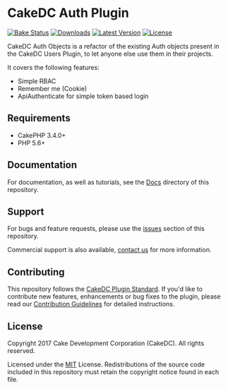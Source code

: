 CakeDC Auth Plugin
===================

[![Bake Status](https://secure.travis-ci.org/CakeDC/auth.png?branch=master)](http://travis-ci.org/CakeDC/auth)
[![Downloads](https://poser.pugx.org/CakeDC/auth/d/total.png)](https://packagist.org/packages/CakeDC/auth)
[![Latest Version](https://poser.pugx.org/CakeDC/auth/v/stable.png)](https://packagist.org/packages/CakeDC/auth)
[![License](https://poser.pugx.org/CakeDC/auth/license.svg)](https://packagist.org/packages/CakeDC/auth)

CakeDC Auth Objects is a refactor of the existing Auth objects present in the CakeDC Users Plugin, 
to let anyone else use them in their projects.

It covers the following features:
* Simple RBAC
* Remember me (Cookie)
* ApiAuthenticate for simple token based login

Requirements
------------

* CakePHP 3.4.0+
* PHP 5.6+

Documentation
-------------

For documentation, as well as tutorials, see the [Docs](Docs/Home.md) directory of this repository.

Support
-------

For bugs and feature requests, please use the [issues](https://github.com/CakeDC/auth/issues) section of this repository.

Commercial support is also available, [contact us](https://www.cakedc.com/contact) for more information.

Contributing
------------

This repository follows the [CakeDC Plugin Standard](https://www.cakedc.com/plugin-standard). 
If you'd like to contribute new features, enhancements or bug fixes to the plugin, please read our [Contribution Guidelines](https://www.cakedc.com/contribution-guidelines) for detailed instructions.

License
-------

Copyright 2017 Cake Development Corporation (CakeDC). All rights reserved.

Licensed under the [MIT](http://www.opensource.org/licenses/mit-license.php) License. Redistributions of the source code included in this repository must retain the copyright notice found in each file.
